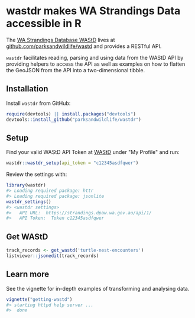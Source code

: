 
wastdr makes WA Strandings Data accessible in R
===============================================

The [WA Strandings Database WAStD](https://strandings.dpaw.wa.gov.au/) lives at [github.com/parksandwildlife/wastd](https://github.com/parksandwildlife/wastd) and provides a RESTful API.

`wastdr` facilitates reading, parsing and using data from the WAStD API by providing helpers to access the API as well as examples on how to flatten the GeoJSON from the API into a two-dimensional tibble.

Installation
------------

Install `wastdr` from GitHub:

``` r
require(devtools) || install.packages("devtools")
devtools::install_github("parksandwildlife/wastdr")
```

Setup
-----

Find your valid WAStD API Token at [WAStD](https://strandings.dpaw.wa.gov.au/) under "My Profile" and run:

``` r
wastdr::wastdr_setup(api_token = "c12345asdfqwer")
```

Review the settings with:

``` r
library(wastdr)
#> Loading required package: httr
#> Loading required package: jsonlite
wastdr_settings()
#> <wastdr settings>
#>   API URL:  https://strandings.dpaw.wa.gov.au/api/1/ 
#>   API Token:  Token c12345asdfqwer
```

Get WAStD
---------

``` r
track_records <- get_wastd('turtle-nest-encounters')
listviewer::jsonedit(track_records)
```

Learn more
----------

See the vignette for in-depth examples of transforming and analysing data.

``` r
vignette("getting-wastd")
#> starting httpd help server ...
#>  done
```
